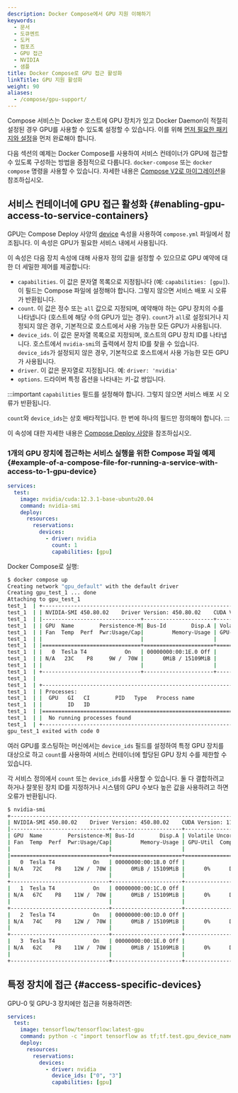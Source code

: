 ```yaml
---
description: Docker Compose에서 GPU 지원 이해하기
keywords:
  - 문서
  - 도큐멘트
  - 도커
  - 컴포즈
  - GPU 접근
  - NVIDIA
  - 샘플
title: Docker Compose로 GPU 접근 활성화
linkTitle: GPU 지원 활성화
weight: 90
aliases:
  - /compose/gpu-support/
---
```


Compose 서비스는 Docker 호스트에 GPU 장치가 있고 Docker Daemon이 적절히 설정된 경우 GPU를 사용할 수 있도록 설정할 수 있습니다. 이를 위해 [먼저 필요한 패키지와 설정](/manuals/engine/containers/resource_constraints.md#gpu)을 먼저 완료해야 합니다.

다음 섹션의 예제는 Docker Compose를 사용하여 서비스 컨테이너가 GPU에 접근할 수 있도록 구성하는 방법을 중점적으로 다룹니다.
`docker-compose` 또는 `docker compose` 명령을 사용할 수 있습니다. 자세한 내용은 [Compose V2로 마이그레이션](/manuals/compose/releases/migrate.md)을 참조하십시오.

## 서비스 컨테이너에 GPU 접근 활성화 {#enabling-gpu-access-to-service-containers}

GPU는 Compose Deploy 사양의 [device](/reference/compose-file/deploy.md#devices) 속성을 사용하여 `compose.yml` 파일에서 참조됩니다. 이 속성은 GPU가 필요한 서비스 내에서 사용됩니다.

이 속성은 다음 장치 속성에 대해 사용자 정의 값을 설정할 수 있으므로 GPU 예약에 대한 더 세밀한 제어를 제공합니다:

- `capabilities`. 이 값은 문자열 목록으로 지정됩니다 (예: `capabilities: [gpu]`). 이 필드는 Compose 파일에 설정해야 합니다. 그렇지 않으면 서비스 배포 시 오류가 반환됩니다.
- `count`. 이 값은 정수 또는 `all` 값으로 지정되며, 예약해야 하는 GPU 장치의 수를 나타냅니다 (호스트에 해당 수의 GPU가 있는 경우). `count`가 `all`로 설정되거나 지정되지 않은 경우, 기본적으로 호스트에서 사용 가능한 모든 GPU가 사용됩니다.
- `device_ids`. 이 값은 문자열 목록으로 지정되며, 호스트의 GPU 장치 ID를 나타냅니다. 호스트에서 `nvidia-smi`의 출력에서 장치 ID를 찾을 수 있습니다. `device_ids`가 설정되지 않은 경우, 기본적으로 호스트에서 사용 가능한 모든 GPU가 사용됩니다.
- `driver`. 이 값은 문자열로 지정됩니다. 예: `driver: 'nvidia'`
- `options`. 드라이버 특정 옵션을 나타내는 키-값 쌍입니다.

:::important
`capabilities` 필드를 설정해야 합니다. 그렇지 않으면 서비스 배포 시 오류가 반환됩니다.

`count`와 `device_ids`는 상호 배타적입니다. 한 번에 하나의 필드만 정의해야 합니다.
:::

이 속성에 대한 자세한 내용은 [Compose Deploy 사양](/reference/compose-file/deploy.md#devices)을 참조하십시오.

### 1개의 GPU 장치에 접근하는 서비스 실행을 위한 Compose 파일 예제 {#example-of-a-compose-file-for-running-a-service-with-access-to-1-gpu-device}

```yaml
services:
  test:
    image: nvidia/cuda:12.3.1-base-ubuntu20.04
    command: nvidia-smi
    deploy:
      resources:
        reservations:
          devices:
            - driver: nvidia
              count: 1
              capabilities: [gpu]
```

Docker Compose로 실행:

```bash
$ docker compose up
Creating network "gpu_default" with the default driver
Creating gpu_test_1 ... done
Attaching to gpu_test_1
test_1  | +-----------------------------------------------------------------------------+
test_1  | | NVIDIA-SMI 450.80.02    Driver Version: 450.80.02    CUDA Version: 11.1     |
test_1  | |-------------------------------+----------------------+----------------------+
test_1  | | GPU  Name        Persistence-M| Bus-Id        Disp.A | Volatile Uncorr. ECC |
test_1  | | Fan  Temp  Perf  Pwr:Usage/Cap|         Memory-Usage | GPU-Util  Compute M. |
test_1  | |                               |                      |               MIG M. |
test_1  | |===============================+======================+======================|
test_1  | |   0  Tesla T4            On   | 00000000:00:1E.0 Off |                    0 |
test_1  | | N/A   23C    P8     9W /  70W |      0MiB / 15109MiB |      0%      Default |
test_1  | |                               |                      |                  N/A |
test_1  | +-------------------------------+----------------------+----------------------+
test_1  |
test_1  | +-----------------------------------------------------------------------------+
test_1  | | Processes:                                                                  |
test_1  | |  GPU   GI   CI        PID   Type   Process name                  GPU Memory |
test_1  | |        ID   ID                                                   Usage      |
test_1  | |=============================================================================|
test_1  | |  No running processes found                                                 |
test_1  | +-----------------------------------------------------------------------------+
gpu_test_1 exited with code 0

```

여러 GPU를 호스팅하는 머신에서는 `device_ids` 필드를 설정하여 특정 GPU 장치를 대상으로 하고 `count`를 사용하여 서비스 컨테이너에 할당된 GPU 장치 수를 제한할 수 있습니다.

각 서비스 정의에서 `count` 또는 `device_ids`를 사용할 수 있습니다. 둘 다 결합하려고 하거나 잘못된 장치 ID를 지정하거나 시스템의 GPU 수보다 높은 값을 사용하려고 하면 오류가 반환됩니다.

```bash
$ nvidia-smi
+-----------------------------------------------------------------------------+
| NVIDIA-SMI 450.80.02    Driver Version: 450.80.02    CUDA Version: 11.0     |
|-------------------------------+----------------------+----------------------+
| GPU  Name        Persistence-M| Bus-Id        Disp.A | Volatile Uncorr. ECC |
| Fan  Temp  Perf  Pwr:Usage/Cap|         Memory-Usage | GPU-Util  Compute M. |
|                               |                      |               MIG M. |
|===============================+======================+======================|
|   0  Tesla T4            On   | 00000000:00:1B.0 Off |                    0 |
| N/A   72C    P8    12W /  70W |      0MiB / 15109MiB |      0%      Default |
|                               |                      |                  N/A |
+-------------------------------+----------------------+----------------------+
|   1  Tesla T4            On   | 00000000:00:1C.0 Off |                    0 |
| N/A   67C    P8    11W /  70W |      0MiB / 15109MiB |      0%      Default |
|                               |                      |                  N/A |
+-------------------------------+----------------------+----------------------+
|   2  Tesla T4            On   | 00000000:00:1D.0 Off |                    0 |
| N/A   74C    P8    12W /  70W |      0MiB / 15109MiB |      0%      Default |
|                               |                      |                  N/A |
+-------------------------------+----------------------+----------------------+
|   3  Tesla T4            On   | 00000000:00:1E.0 Off |                    0 |
| N/A   62C    P8    11W /  70W |      0MiB / 15109MiB |      0%      Default |
|                               |                      |                  N/A |
+-------------------------------+----------------------+----------------------+
```

## 특정 장치에 접근 {#access-specific-devices}

GPU-0 및 GPU-3 장치에만 접근을 허용하려면:

```yaml
services:
  test:
    image: tensorflow/tensorflow:latest-gpu
    command: python -c "import tensorflow as tf;tf.test.gpu_device_name()"
    deploy:
      resources:
        reservations:
          devices:
            - driver: nvidia
              device_ids: ["0", "3"]
              capabilities: [gpu]
```
